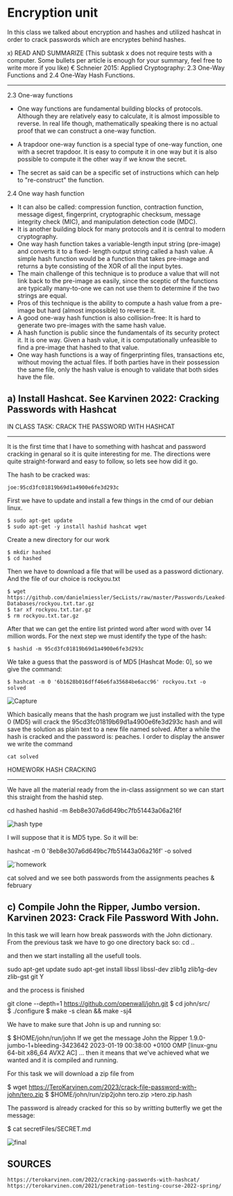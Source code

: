 # Encryption unit


In this class we talked about encryption and hashes and utilized hashcat in order to crack passwords which are encryptes behind hashes. 

x) READ AND SUMMARIZE (This subtask x does not require tests with a computer. Some bullets per article is enough for your summary, feel free to write more if you like)
€ Schneier 2015: Applied Cryptography: 2.3 One-Way Functions and 2.4 One-Way Hash Functions.

----------------------------------------------------------------------------------
   2.3 One-way functions
   
   - One way functions are fundamental building blocks of protocols. Although they are relatively easy to calculate, it is almost 
    impossible to reverse. In real life though, mathematically speaking there is no actual proof that we can construct a one-way 
    function. 
   - A trapdoor one-way function is a special type of one-way function, one with a secret trapdoor. It is easy to compute it in 
    one way but it is also possible to compute it the other way if we know the secret. 
    
   - The secret as said can be a specific set of instructions which can help to "re-construct" the function. 
    
   2.4 One way hash function
    
   - It can also be called: compression function, contraction function, message digest, fingerprint, cryptographic checksum, 
   message integrity check (MIC), and manipulation detection code (MDC). 
   - It is another building block for many protocols and it is central to modern cryptography. 
   - One way hash function takes a variable-length input string (pre-image) and converts it to a fixed- length output string called a 
   hash value. A simple hash function would be a function that takes pre-image and returns a byte consisting of the XOR of all the 
   input bytes.
   - The main challenge of this technique is to produce a value that will not link back to the pre-image as easily, since the sceptic
   of the functions are typically many-to-one we can not use them to determine if the two strings are equal.    
   - Pros of this technique is the ability to compute a hash value from a pre-image but hard (almost impossible) to reverse it. 
   - A good one-way hash function is also collision-free: It is hard to generate two pre-images with the same hash value.
   - A hash function is public since the fundamentals of its security protect it. It is one way. Given a hash value, it is computationally 
   unfeasible to find a pre-image that hashed to that value.  
   - One way hash functions is a way of fingerprinting files, transactions etc, without moving the actual files. If both parties 
   have in their possession the same file, only the hash value is enough to validate that both sides have the file. 

a) Install Hashcat. See Karvinen 2022: Cracking Passwords with Hashcat
----------------------------------------------------------------------------------

IN CLASS TASK: CRACK THE PASSWORD WITH HASHCAT
__________________________________________________________________________________________
It is the first time that I have to something with hashcat and password cracking in genaral so it is quite interesting for me. The directions were quite straight-forward and easy to follow, so lets see how did it go. 

The hash to be cracked was: 

    joe:95cd3fc01819b69d1a4900e6fe3d293c
    
First we have to update and install a few things in the cmd of our debian linux. 

    $ sudo apt-get update
    $ sudo apt-get -y install hashid hashcat wget

Create a new directory for our work

    $ mkdir hashed
    $ cd hashed
    
Then we have to download a file that will be used as a password dictionary. And the file of our choice is rockyou.txt

    $ wget https://github.com/danielmiessler/SecLists/raw/master/Passwords/Leaked-Databases/rockyou.txt.tar.gz
    $ tar xf rockyou.txt.tar.gz
    $ rm rockyou.txt.tar.gz

After that we can get the entire list printed word after word with over 14 million words. 
For the next step we must identify the type of the hash:

    $ hashid -m 95cd3fc01819b69d1a4900e6fe3d293c
    
We take a guess that the password is of MD5 [Hashcat Mode: 0], so we give the command:

    $ hashcat -m 0 '6b1628b016dff46e6fa35684be6acc96' rockyou.txt -o solved
    
![Capture](https://user-images.githubusercontent.com/113516460/218860522-ff47ec19-4ad5-492a-9695-d132da2e1bfd.JPG)
    
Which basically means that the hash program we just installed with the type 0 (MD5) will crack the 95cd3fc01819b69d1a4900e6fe3d293c hash and will save the solution as plain text to a new file named solved. After a while the hash is cracked and the password is: peaches.
I order to display the answer we write the command 

    cat solved

HOMEWORK HASH CRACKING
____________________________________________________________________________________________
We have all the material ready from the in-class assignment so we can start this straight from the hashid step. 

   cd hashed
   hashid -m 8eb8e307a6d649bc7fb51443a06a216f
   
![hash type](https://user-images.githubusercontent.com/113516460/218860546-ce121d54-ada2-4ed3-9bff-3140165a0f6d.JPG)

I will suppose that it is MD5 type. So it will be:

   hashcat -m 0 '8eb8e307a6d649bc7fb51443a06a216f' -o solved
   
![´homework](https://user-images.githubusercontent.com/113516460/218862077-9d9d421c-2bdf-45b5-8bef-bdcc7cf610bc.JPG)

   cat solved 
   and we see both passwords from the assignments
   peaches & february

c) Compile John the Ripper, Jumbo version. Karvinen 2023: Crack File Password With John.
------------------------------------------------------------------------------------

In this task we will learn how break passwords with the John dictionary. From the previous task we have to go one directory back so: cd ..

and then we start installing all the usefull tools. 
   
   sudo apt-get update
   sudo apt-get install libssl libssl-dev zlib1g zlib1g-dev zlib-gst git
   Y
   
and the process is finished
   
   git clone --depth=1 https://github.com/openwall/john.git
   $ cd john/src/	
   $ ./configure
   $ make -s clean && make -sj4
   
We have to make sure that John is up and running so:
   
   $ $HOME/john/run/john 
If we get the message John the Ripper 1.9.0-jumbo-1+bleeding-3423642 2023-01-19 00:38:00 +0100 OMP [linux-gnu 64-bit x86_64 AVX2 AC] ... then it means that we've achieved what we wanted and it is compiled and running. 

For this task we will download a zip file from 

   $ wget https://TeroKarvinen.com/2023/crack-file-password-with-john/tero.zip 
   $ $HOME/john/run/zip2john tero.zip >tero.zip.hash
   
The password is already cracked for this so by writting butterfly we get the message:

   $ cat secretFiles/SECRET.md 
   
![final](https://user-images.githubusercontent.com/113516460/218870912-d6082893-6a8c-47da-aa30-73813f6d16a3.JPG)
  
   
   
   
   
   
   
   

      



SOURCES
------------------------------------------------------------------------------------

    https://terokarvinen.com/2022/cracking-passwords-with-hashcat/
    https://terokarvinen.com/2021/penetration-testing-course-2022-spring/
